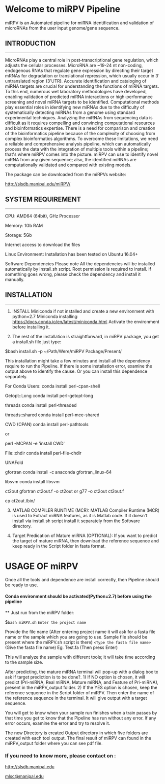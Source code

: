 # Welcome to miRPV Pipeline

miRPV is an Automated pipeline for miRNA identification and validation of microRNAs from the user input genome/gene sequence.

## INTRODUCTION

----------------------------------------------------------------------------------------------

MicroRNAs play a central role in post-transcriptional gene regulation, which adjusts the cellular processes. MicroRNA are ~19-24 nt non-coding, endogenous RNAs that regulate gene expression by directing their target mRNAs for degradation or translational repression, which usually occur in 3' untranslated region (3'UTR). Accurate identification and cataloging of miRNA targets are crucial for understanding the functions of miRNA targets. To this end, numerous wet laboratory methodologies have developed, enabling validation of predicted miRNA interactions or high-performance screening and novel miRNA targets to be identified. Computational methods play essential roles in identifying new miRNAs due to the difficulty of systematically detecting miRNAs from a genome using standard experimental techniques. Analyzing the miRNAs from sequencing data is difficult as it requires compelling and convincing computational resources and bioinformatics expertise. There is a need for comparison and creation of the bioinformatics pipeline because of the complexity of choosing from complex bioinformatics algorithms. To overcome these limitations, we need a reliable and comprehensive analysis pipeline, which can automatically process the data with the integration of multiple tools within a pipeline; that's where miRPV comes into the picture. miRPV can use to identify novel miRNA from any given sequence; also, the identified miRNAs are computationally validated and compared with existing models.

The package can be downloaded from the miRPVs website:

http://slsdb.manipal.edu/miRPV/

## SYSTEM REQUIREMENT

----------------------------------------------------------------------------------------------

CPU: AMD64 (64bit), GHz Processor

Memory: 1Gb RAM

Storage: 5Gb

Internet access to download the files

Linux Environment: Installation has been tested on Ubuntu 16.04+

Software Dependencies Please note All the dependencies will be installed automatically by install.sh script. Root permission is required to install. If something goes wrong, please check the dependency and install it manually.


## INSTALLATION

----------------------------------------------------------------------------------------------

1) INSTALL Miniconda if not installed and create a new environment with python=2.7
Miniconda installing: https://docs.conda.io/en/latest/miniconda.html
Activate the environment before installing it.

2) The rest of the installation is straightforward, in miRPV package, you get a install.sh file just type:

$bash install.sh -p ~/Path/Were/miRPV Package/Present/

This installation might take a few minutes and install all the dependency require to run the Pipeline. If there is some installation error, examine the output above to identify the cause. Or you can install this dependence separately.

For Conda Users:
conda install perl-cpan-shell

Getopt::Long conda install perl-getopt-long

threads conda install perl-threaded

threads::shared conda install perl-mce-shared

CWD (CPAN) conda install perl-pathtools

or

perl -MCPAN -e 'install CWD'

File::chdir conda install perl-file-chdir

UNAFold

gfortran conda install -c anaconda gfortran_linux-64

libsvm conda install libsvm

ct2out gfortran ct2out.f -o ct2out or g77 -o ct2out ct2out.f

cp ct2out /bin/

3) MATLAB COMPILER RUNTIME (MCR):
MATLAB Compiler Runtime (MCR) is used to Extract miRNA features, as it is Matlab code. If it doesn't install via install.sh script install it separately from the Software directory.

4) Target Predication of Mature miRNA (OPTIONAL):
If you want to predict the target of mature miRNA, then download the reference sequence and keep ready in the Script folder in fasta format.

# USAGE OF miRPV

Once all the tools and dependence are install correctly, then Pipeline should be ready to use.

#### Conda environment should be activated(Python=2.7) before using the pipeline ######

** Just run from the miRPV folder:

$`bash miRPV.sh`
	`Enter the project name`
	
Provide the file name (After entering project name it will ask for a fasta file name or the sample which you are going to use. Sample file should be present where the miRPV.sh script is there)
	`<Type the fasta file name>` (Give the fasta file name)
	Eg. Test.fa (Then press Enter)

This will analyze the sample with different tools; it will take time according to the sample size.

After predicting, the mature miRNA terminal will pop-up with a dialog box to ask if target prediction is to be done?.
	1) If NO option is chosen, it will predict (Pri-miRNA, Real miRNA, Mature miRNA, and Feature of Pri-miRNA), present in the miRPV_output folder.
	2) If the YES option is chosen, keep the reference sequence in the Script folder of miRPV. Then enter the name of the reference sequence in the terminal. It will give output with a target sequence.

You will get to know when your sample run finishes when a train passes by that time you get to know that the Pipeline has run without any error. If any error occurs, examine the error and try to resolve it.

The new Directory is created Output directory in which five folders are created with each tool output. The final result of miRPV can found in the miRPV_output folder where you can see pdf file.

### If you need to know more, please contact on :

http://slsdb.manipal.edu

mlsc@manipal.edu
